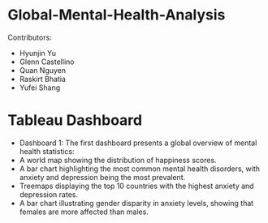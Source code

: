 # Global-Mental-Health-Analysis

Contributors:
- Hyunjin Yu
- Glenn Castellino
- Quan Nguyen
- Raskirt Bhatia
- Yufei Shang

# Tableau Dashboard

- Dashboard 1: The first dashboard presents a global overview of mental health statistics:
- A world map showing the distribution of happiness scores.
- A bar chart highlighting the most common mental health disorders, with anxiety and depression being the most prevalent.
- Treemaps displaying the top 10 countries with the highest anxiety and depression rates.
- A bar chart illustrating gender disparity in anxiety levels, showing that females are more affected than males.
